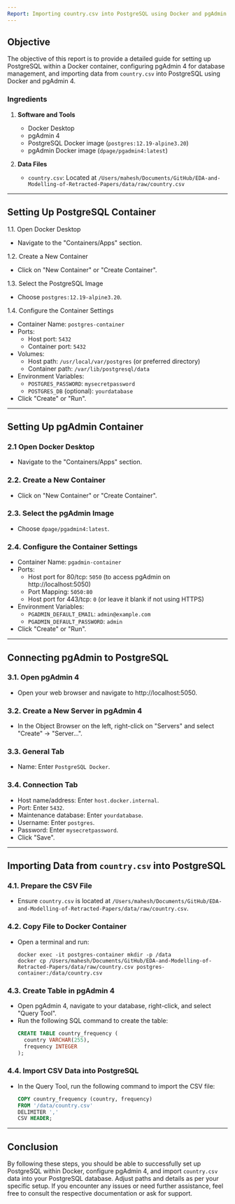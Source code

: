 ```yaml
--- 
Report: Importing country.csv into PostgreSQL using Docker and pgAdmin 4
---
```


## Objective
The objective of this report is to provide a detailed guide for setting up PostgreSQL within a Docker container, configuring pgAdmin 4 for database management, and importing data from `country.csv` into PostgreSQL using Docker and pgAdmin 4.

### Ingredients

1. **Software and Tools**
   - Docker Desktop
   - pgAdmin 4
   - PostgreSQL Docker image (`postgres:12.19-alpine3.20`)
   - pgAdmin Docker image (`dpage/pgadmin4:latest`)

2. **Data Files**
   - `country.csv`: Located at `/Users/mahesh/Documents/GitHub/EDA-and-Modelling-of-Retracted-Papers/data/raw/country.csv`

---

## Setting Up PostgreSQL Container

 1.1. Open Docker Desktop
   - Navigate to the "Containers/Apps" section.

 1.2. Create a New Container
   - Click on "New Container" or "Create Container".

 1.3. Select the PostgreSQL Image
   - Choose `postgres:12.19-alpine3.20`.

 1.4. Configure the Container Settings
   - Container Name: `postgres-container`
   - Ports:
     - Host port: `5432`
     - Container port: `5432`
   - Volumes:
     - Host path: `/usr/local/var/postgres` (or preferred directory)
     - Container path: `/var/lib/postgresql/data`
   - Environment Variables:
     - `POSTGRES_PASSWORD`: `mysecretpassword`
     - `POSTGRES_DB` (optional): `yourdatabase`
   - Click "Create" or "Run".

---

## Setting Up pgAdmin Container

### 2.1 Open Docker Desktop
   - Navigate to the "Containers/Apps" section.

###  2.2. Create a New Container
   - Click on "New Container" or "Create Container".

### 2.3. Select the pgAdmin Image
   - Choose `dpage/pgadmin4:latest`.

###  2.4. Configure the Container Settings
   - Container Name: `pgadmin-container`
   - Ports:
     - Host port for 80/tcp: `5050` (to access pgAdmin on http://localhost:5050)
     - Port Mapping: `5050:80`
     - Host port for 443/tcp: `0` (or leave it blank if not using HTTPS)
   - Environment Variables:
     - `PGADMIN_DEFAULT_EMAIL`: `admin@example.com`
     - `PGADMIN_DEFAULT_PASSWORD`: `admin`
   - Click "Create" or "Run".

---

## Connecting pgAdmin to PostgreSQL

###  3.1. Open pgAdmin 4
   - Open your web browser and navigate to http://localhost:5050.

### 3.2. Create a New Server in pgAdmin 4
   - In the Object Browser on the left, right-click on "Servers" and select "Create" -> "Server...".

### 3.3. General Tab
   - Name: Enter `PostgreSQL Docker`.

### 3.4. Connection Tab
   - Host name/address: Enter `host.docker.internal`.
   - Port: Enter `5432`.
   - Maintenance database: Enter `yourdatabase`.
   - Username: Enter `postgres`.
   - Password: Enter `mysecretpassword`.
   - Click "Save".

---

## Importing Data from `country.csv` into PostgreSQL

###  4.1. Prepare the CSV File
   - Ensure `country.csv` is located at `/Users/mahesh/Documents/GitHub/EDA-and-Modelling-of-Retracted-Papers/data/raw/country.csv`.

### 4.2. Copy File to Docker Container
   - Open a terminal and run:
     ```
     docker exec -it postgres-container mkdir -p /data
     docker cp /Users/mahesh/Documents/GitHub/EDA-and-Modelling-of-Retracted-Papers/data/raw/country.csv postgres-container:/data/country.csv
     ```

### 4.3. Create Table in pgAdmin 4
   - Open pgAdmin 4, navigate to your database, right-click, and select "Query Tool".
   - Run the following SQL command to create the table:
     ```sql
     CREATE TABLE country_frequency (
       country VARCHAR(255),
       frequency INTEGER
     );
     ```

### 4.4. Import CSV Data into PostgreSQL
   - In the Query Tool, run the following command to import the CSV file:
     ```sql
     COPY country_frequency (country, frequency)
     FROM '/data/country.csv'
     DELIMITER ','
     CSV HEADER;
     ```

---

## Conclusion

By following these steps, you should be able to successfully set up PostgreSQL within Docker, configure pgAdmin 4, and import `country.csv` data into your PostgreSQL database. Adjust paths and details as per your specific setup. If you encounter any issues or need further assistance, feel free to consult the respective documentation or ask for support.
